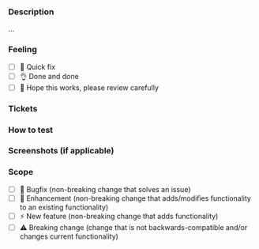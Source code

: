 ### Description

...

### Feeling

- [ ] 🤙 Quick fix
- [ ] 👌 Done and done
- [ ] 🤞 Hope this works, please review carefully

### Tickets


### How to test

### Screenshots (if applicable)

### Scope

- [ ] 🐞 Bugfix (non-breaking change that solves an issue)
- [ ] 💚 Enhancement (non-breaking change that adds/modifies functionality to an existing functionality)
- [ ] ⚡️ New feature (non-breaking change that adds functionality)
- [ ] ⚠️ Breaking change (change that is not backwards-compatible and/or changes current functionality)
